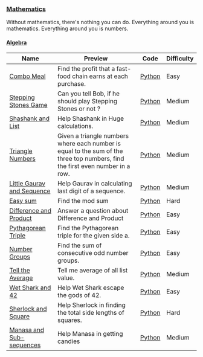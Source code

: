 
### [Mathematics](https://www.hackerrank.com/domains/mathematics)
Without mathematics, there's nothing you can do. Everything around you is mathematics. Everything around you is numbers.


#### [Algebra](https://www.hackerrank.com/domains/mathematics/algebra)

Name | Preview | Code | Difficulty
---- | ------- | ---- | ----------
[Combo Meal](https://www.hackerrank.com/challenges/combo-meal)|Find the profit that a fast-food chain earns at each purchase.|[Python](combo-meal.py)|Easy
[Stepping Stones Game](https://www.hackerrank.com/challenges/stepping-stones-game)|Can you tell Bob, if he should play Stepping Stones or not ?|[Python](stepping-stones-game.py)|Medium
[Shashank and List](https://www.hackerrank.com/challenges/shashank-and-list)|Help Shashank in Huge calculations.|[Python](shashank-and-list.py)|Medium
[Triangle Numbers](https://www.hackerrank.com/challenges/triangle-numbers)|Given a triangle numbers where each number is equal to the sum of the three top numbers, find the first even number in a row.|[Python](triangle-numbers.py)|Medium
[Little Gaurav and Sequence](https://www.hackerrank.com/challenges/little-gaurav-and-sequence)|Help Gaurav in calculating last digit of a sequence.|[Python](little-gaurav-and-sequence.py)|Medium
[Easy sum](https://www.hackerrank.com/challenges/easy-sum)|Find the mod sum|[Python](easy-sum.py)|Hard
[Difference and Product](https://www.hackerrank.com/challenges/difference-and-product)|Answer a question about Difference and Product|[Python](difference-and-product.py)|Easy
[Pythagorean Triple](https://www.hackerrank.com/challenges/pythagorean-triple)|Find the Pythagorean triple for the given side a.|[Python](pythagorean-triple.py)|Easy
[Number Groups](https://www.hackerrank.com/challenges/number-groups)|Find the sum of consecutive odd number groups.|[Python](number-groups.py)|Easy
[Tell the Average](https://www.hackerrank.com/challenges/tell-the-average)|Tell me average of all list value.|[Python](tell-the-average.py)|Medium
[Wet Shark and 42](https://www.hackerrank.com/challenges/wet-shark-and-42)|Help Wet Shark escape the gods of 42.|[Python](wet-shark-and-42.py)|Easy
[Sherlock and Square](https://www.hackerrank.com/challenges/sherlock-and-square)|Help Sherlock in finding the total side lengths of squares.|[Python](sherlock-and-square.py)|Hard
[Manasa and Sub-sequences ](https://www.hackerrank.com/challenges/manasa-and-sub-sequences)|Help Manasa in getting candies|[Python](manasa-and-sub-sequences.py)|Medium

